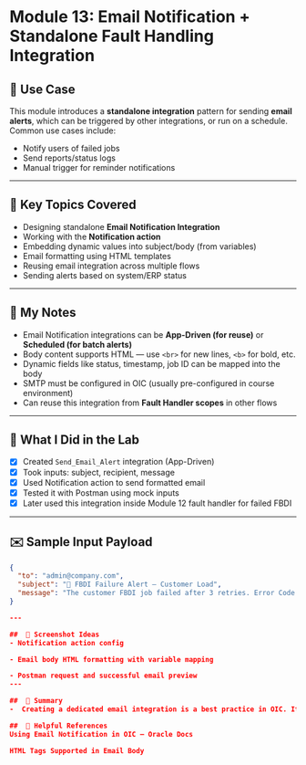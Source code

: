 # Module 13: Email Notification + Standalone Fault Handling Integration

## 🔧 Use Case
This module introduces a **standalone integration** pattern for sending **email alerts**, which can be triggered by other integrations, or run on a schedule. Common use cases include:
- Notify users of failed jobs
- Send reports/status logs
- Manual trigger for reminder notifications

---

## 🔑 Key Topics Covered
- Designing standalone **Email Notification Integration**
- Working with the **Notification action**
- Embedding dynamic values into subject/body (from variables)
- Email formatting using HTML templates
- Reusing email integration across multiple flows
- Sending alerts based on system/ERP status

---

## 🧠 My Notes
- Email Notification integrations can be **App-Driven (for reuse)** or **Scheduled (for batch alerts)**
- Body content supports HTML — use `<br>` for new lines, `<b>` for bold, etc.
- Dynamic fields like status, timestamp, job ID can be mapped into the body
- SMTP must be configured in OIC (usually pre-configured in course environment)
- Can reuse this integration from **Fault Handler scopes** in other flows

---

## 🧪 What I Did in the Lab
- [x] Created `Send_Email_Alert` integration (App-Driven)
- [x] Took inputs: subject, recipient, message
- [x] Used Notification action to send formatted email
- [x] Tested it with Postman using mock inputs
- [x] Later used this integration inside Module 12 fault handler for failed FBDI

---

## ✉️ Sample Input Payload
```json
{
  "to": "admin@company.com",
  "subject": "🔴 FBDI Failure Alert – Customer Load",
  "message": "The customer FBDI job failed after 3 retries. Error Code: FTP404<br><br>Time: 2025-08-04 10:30 PM"
}

---

##  📎 Screenshot Ideas
- Notification action config

- Email body HTML formatting with variable mapping

- Postman request and successful email preview
---

##  📌 Summary
-  Creating a dedicated email integration is a best practice in OIC. It simplifies alerting, avoids duplication, and brings clarity in monitoring batch and real-time flows. It’s also easily callable from App-Driven or Scheduled flows.

##  🔗 Helpful References
Using Email Notification in OIC – Oracle Docs

HTML Tags Supported in Email Body
